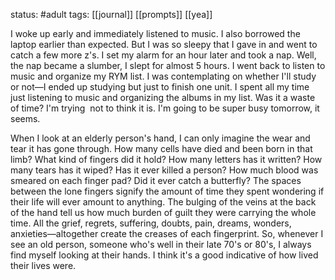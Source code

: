 status: #adult 
tags: [[journal]] [[prompts]] [[yea]]

I woke up early and immediately listened to music. I also borrowed the laptop earlier than expected. But I was so sleepy that I gave in and went to catch a few more z's. I set my alarm for an hour later and took a nap. Well, the nap became a slumber, I slept for almost 5 hours. I went back to listen to music and organize my RYM list. I was contemplating on whether I'll study or not—I ended up studying but just to finish one unit. I spent all my time just listening to music and organizing the albums in my list. Was it a waste of time? I'm trying  not to think it is. I'm going to be super busy tomorrow, it seems. 

When I look at an elderly person's hand, I can only imagine the wear and tear it has gone through. How many cells have died and been born in that limb? What kind of fingers did it hold? How many letters has it written? How many tears has it wiped? Has it ever killed a person? How much blood was smeared on each finger pad? Did it ever catch a butterfly? The spaces between the lone fingers signify the amount of time they spent wondering if their life will ever amount to anything. The bulging of the veins at the back of the hand tell us how much burden of guilt they were carrying the whole time. All the grief, regrets, suffering, doubts, pain, dreams, wonders, anxieties—altogether create the creases of each fingerprint. So, whenever I see an old person, someone who's well in their late 70's or 80's, I always find myself looking at their hands. I think it's a good indicative of how lived their lives were.